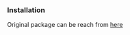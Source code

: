 ### Installation

Original package can be reach from [here](https://packagist.org/packages/troydavisson/phrets)

